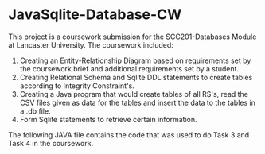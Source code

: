 # JavaSqlite-Database-CW

This project is a coursework submission for the SCC201-Databases Module at Lancaster University. The coursework included:

1. Creating an Entity-Relationship Diagram based on requirements set by the coursework brief and additional requirements set by a student.
2. Creating Relational Schema and Sqlite DDL statements to create tables according to Integrity Constraint's.
3. Creating a Java program that would create tables of all RS's, read the CSV files given as data for the tables and insert the data to the tables in a .db file.
4. Form Sqlite statements to retrieve certain information. 

The following JAVA file contains the code that was used to do Task 3 and Task 4 in the coursework. 
